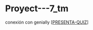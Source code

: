 # Proyect---7_tm
conexión con genially 
[[PRESENTA-QUIZ](https://view.genially.com/68efbb18ef7926ef8506c722/interactive-content-quiz-retro-bits)]
